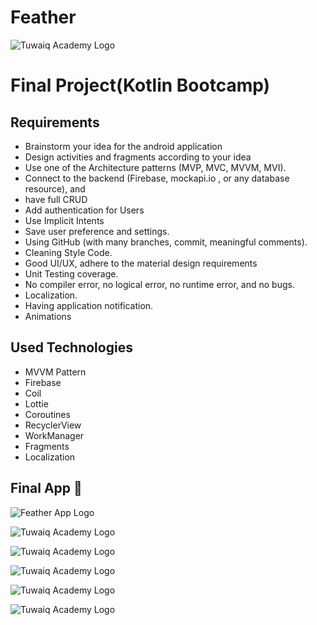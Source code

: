 # Feather


![Tuwaiq Academy Logo](https://camo.githubusercontent.com/37ca472e2afb74974a0314d89af8f470422a79582bed0d188f9927777230195d/68747470733a2f2f6c61756e63682e73612f6173736574732f696d616765732f6c6f676f732f7475776169712d61636164656d792d6c6f676f2e737667)


# Final Project(Kotlin Bootcamp)

## **Requirements**

- Brainstorm your idea for the android application
- Design activities and fragments according to your idea
- Use one of the Architecture patterns (MVP, MVC, MVVM, MVI).
- Connect to the backend (Firebase, mockapi.io , or any database resource), and
- have full CRUD
- Add authentication for Users
- Use Implicit Intents
- Save user preference and settings.
- Using GitHub (with many branches, commit, meaningful comments).
- Cleaning Style Code.
- Good UI/UX, adhere to the material design requirements
- Unit Testing coverage.
- No compiler error, no logical error, no runtime error, and no bugs.
- Localization.
- Having application notification.
- Animations



## **Used Technologies**
- MVVM Pattern
- Firebase
- Coil
- Lottie
- Coroutines
- RecyclerView
- WorkManager
- Fragments
- Localization

## **Final App 🎉**


![Feather App Logo](https://user-images.githubusercontent.com/91476827/148527193-6db4948f-8337-4888-b193-669311ad3764.png)


![Tuwaiq Academy Logo](https://user-images.githubusercontent.com/91476827/149834101-a0a34bc3-4e4d-4f71-9313-32036d691adb.jpg)


![Tuwaiq Academy Logo](https://user-images.githubusercontent.com/91476827/149834104-63b37ab0-73f1-46f5-8494-1e3dfec1b5aa.jpg)


![Tuwaiq Academy Logo](https://user-images.githubusercontent.com/91476827/149834108-f3cbf180-a956-49df-8226-425859c65b6a.jpg)


![Tuwaiq Academy Logo](https://user-images.githubusercontent.com/91476827/149834094-aa4c9db6-913d-437d-afab-c151af8816b8.jpg)


![Tuwaiq Academy Logo](https://user-images.githubusercontent.com/91476827/149834115-5a864de4-fd6d-4b9f-a354-597521c0ad83.jpg)





